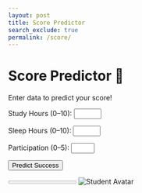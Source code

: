 ```yaml
---
layout: post
title: Score Predictor
search_exclude: true
permalink: /score/
---
```

<h1>Score Predictor 🎯</h1>
<p>Enter data to predict your score!</p>

<form id="studentForm">
  <label for="study">Study Hours (0–10):</label>
  <input type="number" id="study" min="0" max="10" required>
  
  <label for="sleep">Sleep Hours (0–10):</label>
  <input type="number" id="sleep" min="0" max="10" required>
  
  <label for="participation">Participation (0–5):</label>
  <input type="number" id="participation" min="0" max="5" required>
  
  <button type="submit">Predict Success</button>
</form>

<div id="predictionResult"></div>
<progress id="successBar" value="0" max="100"></progress>
<img id="avatar" src="neutral.png" alt="Student Avatar" />
<p id="studentMessage"></p>

<script>
  document.getElementById('studentForm').addEventListener('submit', async (e) => {
    e.preventDefault();

    const study = parseInt(document.getElementById('study').value);
    const sleep = parseInt(document.getElementById('sleep').value);
    const participation = parseInt(document.getElementById('participation').value);

    const res = await fetch('http://localhost:8887/api/student/predict', {
      method: 'POST',
      headers: { 'Content-Type': 'application/json' },
      body: JSON.stringify({ study, sleep, participation })
    });

    const data = await res.json();
    const probability = data.success_probability;

    document.getElementById('predictionResult').innerText = `Success Probability: ${probability}%`;
    document.getElementById('successBar').value = probability;

    const avatar = document.getElementById('avatar');
    const msg = document.getElementById('studentMessage');
    if (probability > 75) {
      avatar.src = 'happy_student.png';
      msg.textContent = "You're ready to ace it! 💯";
    } else if (probability < 40) {
      avatar.src = 'tired_student.png';
      msg.textContent = "You might need a break... 😴";
    } else {
      avatar.src = 'neutral_student.png';
      msg.textContent = "Keep going! 📘";
    }
  });
</script>
